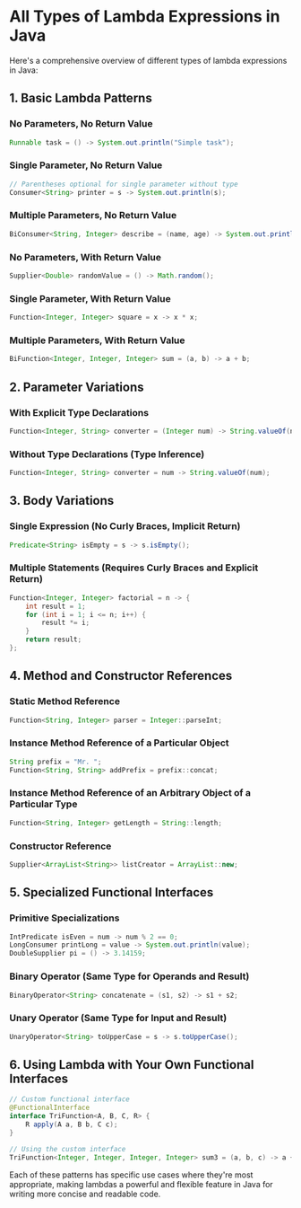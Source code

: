 # All Types of Lambda Expressions in Java

Here's a comprehensive overview of different types of lambda expressions in Java:

## 1. Basic Lambda Patterns

### No Parameters, No Return Value
```java
Runnable task = () -> System.out.println("Simple task");
```

### Single Parameter, No Return Value
```java
// Parentheses optional for single parameter without type
Consumer<String> printer = s -> System.out.println(s);
```

### Multiple Parameters, No Return Value
```java
BiConsumer<String, Integer> describe = (name, age) -> System.out.println(name + " is " + age + " years old");
```

### No Parameters, With Return Value
```java
Supplier<Double> randomValue = () -> Math.random();
```

### Single Parameter, With Return Value
```java
Function<Integer, Integer> square = x -> x * x;
```

### Multiple Parameters, With Return Value
```java
BiFunction<Integer, Integer, Integer> sum = (a, b) -> a + b;
```

## 2. Parameter Variations

### With Explicit Type Declarations
```java
Function<Integer, String> converter = (Integer num) -> String.valueOf(num);
```

### Without Type Declarations (Type Inference)
```java
Function<Integer, String> converter = num -> String.valueOf(num);
```

## 3. Body Variations

### Single Expression (No Curly Braces, Implicit Return)
```java
Predicate<String> isEmpty = s -> s.isEmpty();
```

### Multiple Statements (Requires Curly Braces and Explicit Return)
```java
Function<Integer, Integer> factorial = n -> {
    int result = 1;
    for (int i = 1; i <= n; i++) {
        result *= i;
    }
    return result;
};
```

## 4. Method and Constructor References

### Static Method Reference
```java
Function<String, Integer> parser = Integer::parseInt;
```

### Instance Method Reference of a Particular Object
```java
String prefix = "Mr. ";
Function<String, String> addPrefix = prefix::concat;
```

### Instance Method Reference of an Arbitrary Object of a Particular Type
```java
Function<String, Integer> getLength = String::length;
```

### Constructor Reference
```java
Supplier<ArrayList<String>> listCreator = ArrayList::new;
```

## 5. Specialized Functional Interfaces

### Primitive Specializations
```java
IntPredicate isEven = num -> num % 2 == 0;
LongConsumer printLong = value -> System.out.println(value);
DoubleSupplier pi = () -> 3.14159;
```

### Binary Operator (Same Type for Operands and Result)
```java
BinaryOperator<String> concatenate = (s1, s2) -> s1 + s2;
```

### Unary Operator (Same Type for Input and Result)
```java
UnaryOperator<String> toUpperCase = s -> s.toUpperCase();
```

## 6. Using Lambda with Your Own Functional Interfaces

```java
// Custom functional interface
@FunctionalInterface
interface TriFunction<A, B, C, R> {
    R apply(A a, B b, C c);
}

// Using the custom interface
TriFunction<Integer, Integer, Integer, Integer> sum3 = (a, b, c) -> a + b + c;
```

Each of these patterns has specific use cases where they're most appropriate, making lambdas a powerful and flexible feature in Java for writing more concise and readable code.
